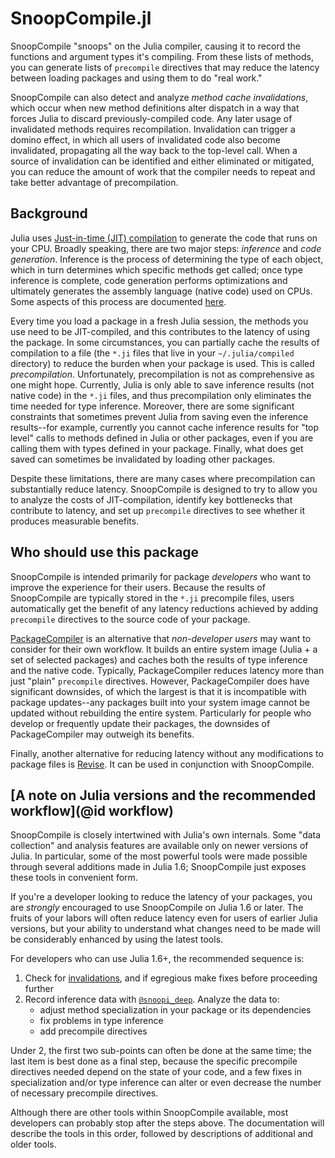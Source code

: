 # SnoopCompile.jl

SnoopCompile "snoops" on the Julia compiler, causing it to record the
functions and argument types it's compiling.  From these lists of methods,
you can generate lists of `precompile` directives that may reduce the latency between
loading packages and using them to do "real work."

SnoopCompile can also detect and analyze *method cache invalidations*,
which occur when new method definitions alter dispatch in a way that forces Julia to discard previously-compiled code.
Any later usage of invalidated methods requires recompilation.
Invalidation can trigger a domino effect, in which all users of invalidated code also become invalidated, propagating all the way back to the top-level call.
When a source of invalidation can be identified and either eliminated or mitigated,
you can reduce the amount of work that the compiler needs to repeat and take better advantage of precompilation.

## Background

Julia uses
[Just-in-time (JIT) compilation](https://en.wikipedia.org/wiki/Just-in-time_compilation) to
generate the code that runs on your CPU.
Broadly speaking, there are two major steps: *inference* and *code generation*.
Inference is the process of determining the type of each object, which in turn
determines which specific methods get called; once type inference is complete,
code generation performs optimizations and ultimately generates the assembly
language (native code) used on CPUs.
Some aspects of this process are documented [here](https://docs.julialang.org/en/v1/devdocs/eval/).

Every time you load a package in a fresh Julia session, the methods you use
need to be JIT-compiled, and this contributes to the latency of using the package.
In some circumstances, you can partially cache the results of compilation to a file
(the `*.ji` files that live in your `~/.julia/compiled` directory) to reduce the burden
when your package is used.
This is called *precompilation*.
Unfortunately, precompilation is not as comprehensive as one might hope.
Currently, Julia is only able to save inference results (not native code) in the
`*.ji` files, and thus precompilation only eliminates the time needed for type inference.
Moreover, there are some significant constraints that sometimes prevent Julia from
saving even the inference results--for example, currently you cannot cache inference results
for "top level" calls to methods defined in Julia or other packages, even if you are calling them
with types defined in your package.
Finally, what does get saved can sometimes be invalidated by loading other packages.

Despite these limitations, there are many cases where precompilation can substantially reduce
latency.
SnoopCompile is designed to try to allow you to analyze the costs of JIT-compilation, identify
key bottlenecks that contribute to latency, and set up `precompile` directives to see whether
it produces measurable benefits.

## Who should use this package

SnoopCompile is intended primarily for package *developers* who want to improve the
experience for their users.
Because the results of SnoopCompile are typically stored in the `*.ji` precompile files,
users automatically get the benefit of any latency reductions achieved by adding
`precompile` directives to the source code of your package.

[PackageCompiler](https://github.com/JuliaLang/PackageCompiler.jl) is an alternative
that *non-developer users* may want to consider for their own workflow.
It builds an entire system image (Julia + a set of selected packages) and caches both the
results of type inference and the native code.
Typically, PackageCompiler reduces latency more than just "plain" `precompile` directives.
However, PackageCompiler does have significant downsides, of which the largest is that
it is incompatible with package updates--any packages built into your system image
cannot be updated without rebuilding the entire system.
Particularly for people who develop or frequently update their packages, the downsides of
PackageCompiler may outweigh its benefits.

Finally, another alternative for reducing latency without any modifications
to package files is [Revise](https://github.com/timholy/Revise.jl).
It can be used in conjunction with SnoopCompile.

## [A note on Julia versions and the recommended workflow](@id workflow)

SnoopCompile is closely intertwined with Julia's own internals.
Some "data collection" and analysis features are available only on newer versions of Julia.
In particular, some of the most powerful tools were made possible through several additions made in Julia 1.6;
SnoopCompile just exposes these tools in convenient form.

If you're a developer looking to reduce the latency of your packages, you are *strongly*
encouraged to use SnoopCompile on Julia 1.6 or later. The fruits of your labors will often
reduce latency even for users of earlier Julia versions, but your ability to understand
what changes need to be made will be considerably enhanced by using the latest tools.

For developers who can use Julia 1.6+, the recommended sequence is:

1. Check for [invalidations](@ref), and if egregious make fixes before proceeding further
2. Record inference data with [`@snoopi_deep`](@ref). Analyze the data to:
    + adjust method specialization in your package or its dependencies
    + fix problems in type inference
    + add precompile directives

Under 2, the first two sub-points can often be done at the same time; the last item is best done as a final step, because the specific
precompile directives needed depend on the state of your code, and a few fixes in specialization
and/or type inference can alter or even decrease the number of necessary precompile directives.

Although there are other tools within SnoopCompile available, most developers can probably stop after the steps above.
The documentation will describe the tools in this order, followed by descriptions of additional and older tools.
